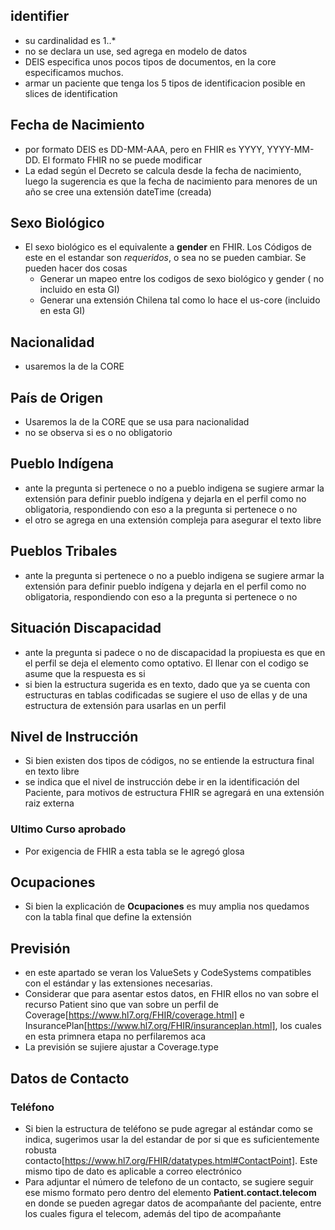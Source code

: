## identifier

* su cardinalidad es 1..*
* no se declara un use, sed agrega en modelo de datos
* DEIS especifica unos pocos tipos de documentos, en la core especificamos muchos.
* armar un paciente que tenga los 5 tipos de identificacion posible en slices de identification

## Fecha de Nacimiento

* por formato DEIS es DD-MM-AAA, pero en FHIR es YYYY, YYYY-MM-DD. El formato FHIR no se puede modificar
* La edad según el Decreto se calcula desde la fecha de nacimiento, luego la sugerencia es que la fecha de nacimiento para menores de un año se cree una extensión dateTime (creada)

## Sexo Biológico

* El sexo biológico es el equivalente a **gender** en FHIR. Los Códigos de este en el estandar son *requeridos*, o sea no se pueden cambiar. Se pueden hacer dos cosas 
  * Generar un mapeo entre los codigos de sexo biológico y gender ( no incluido en esta GI)
  * Generar una extensión Chilena tal como lo hace el us-core (incluido en esta GI)

## Nacionalidad
 
* usaremos la de la CORE

## País de Origen
* Usaremos la de la CORE que se usa para nacionalidad
* no se observa si es o no obligatorio

## Pueblo Indígena

* ante la pregunta si pertenece o no a pueblo indigena se sugiere armar la extensión para definir pueblo indígena y dejarla en el perfil como no obligatoria, respondiendo con eso a la pregunta si pertenece o no
* el otro se agrega en una extensión compleja para asegurar el texto libre

## Pueblos Tribales

* ante la pregunta si pertenece o no a pueblo indigena se sugiere armar la extensión para definir pueblo indígena y dejarla en el perfil como no obligatoria, respondiendo con eso a la pregunta si pertenece o no

## Situación Discapacidad

* ante la pregunta si padece o no de discapacidad la propiuesta es que en el perfil se deja el elemento como optativo. El llenar con el codigo se asume que la respuesta es si
* si bien la estructura sugerida es en texto, dado que ya se cuenta con estructuras en tablas codificadas se sugiere el uso de ellas y de una estructura de extensión para usarlas en un perfil

## Nivel de Instrucción

* Si bien existen dos tipos de códigos, no se entiende la estructura final en texto libre
* se indica que el nivel de instrucción debe ir en la identificación del Paciente, para motivos de estructura FHIR se agregará en una extensión raiz externa

### Ultimo Curso aprobado

* Por exigencia de FHIR a esta tabla se le agregó glosa

## Ocupaciones

* Si bien la explicación de **Ocupaciones** es muy amplia nos quedamos con la tabla final que define la extensión

## Previsión

* en este apartado se veran los ValueSets y CodeSystems compatibles con el estándar y las extensiones necesarias. 
* Considerar que para asentar estos datos, en FHIR ellos no van sobre el recurso Patient sino que van sobre un perfil de Coverage[https://www.hl7.org/FHIR/coverage.html] e InsurancePlan[https://www.hl7.org/FHIR/insuranceplan.html], los cuales en esta primnera etapa no perfilaremos aca
* La previsión se sujiere ajustar a Coverage.type

## Datos de Contacto

### Teléfono

* Si bien la estructura de teléfono se pude agregar al estándar como se indica, sugerimos usar la del estandar de por si que es suficientemente robusta contacto[https://www.hl7.org/FHIR/datatypes.html#ContactPoint]. Este mismo tipo de dato es aplicable a correo electrónico
* Para adjuntar el número de telefono de un contacto, se sugiere seguir ese mismo formato pero dentro del elemento **Patient.contact.telecom** en donde se pueden agregar datos de acompañante del paciente, entre los cuales figura el telecom, además del tipo de acompañante




